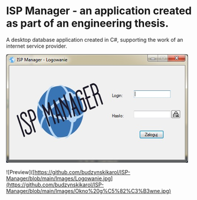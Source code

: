 # ISP Manager - an application created as part of an engineering thesis.

A desktop database application created in C#, supporting the work of an internet service provider.

![Preview](https://github.com/budzynskikarol/ISP-Manager/blob/main/Images/Logowanie.jpg)

![Preview]([https://github.com/budzynskikarol/ISP-Manager/blob/main/Images/Logowanie.jpg](https://github.com/budzynskikarol/ISP-Manager/blob/main/Images/Okno%20g%C5%82%C3%B3wne.jpg)
